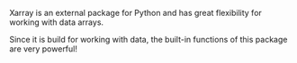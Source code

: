 Xarray is an external package for Python and has great flexibility for working with data arrays.

Since it is build for working with data, the built-in functions of this package are very powerful!

